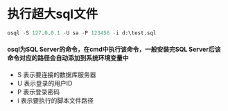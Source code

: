 # 执行超大sql文件

```sql
osql -S 127.0.0.1 -U sa -P 123456 -i d:\test.sql
```

#### osql为SQL Server的命令，在cmd中执行该命令，一般安装完SQL Server后该命令对应的路径会自动添加到系统环境变量中

* S 表示要连接的数据库服务器
* U 表示登录的用户ID
* P 表示登录密码
* i 表示要执行的脚本文件路径

